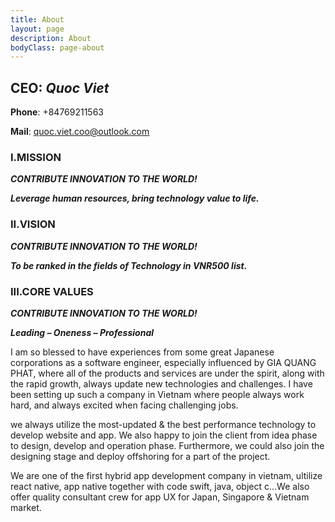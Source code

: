 ```yaml
---
title: About
layout: page
description: About
bodyClass: page-about
---
```


## **CEO**: **_Quoc Viet_**

**Phone**: +84769211563

**Mail**: quoc.viet.coo@outlook.com

### I.MISSION

**_CONTRIBUTE INNOVATION TO THE WORLD!_**

**_Leverage human resources, bring technology value to life._**

### II.VISION

**_CONTRIBUTE INNOVATION TO THE WORLD!_**

**_To be ranked in the fields of Technology in VNR500 list._**

### III.CORE VALUES

**_CONTRIBUTE INNOVATION TO THE WORLD!_**

**_Leading – Oneness – Professional_**

I am so blessed to have experiences from some great Japanese corporations as a software engineer, especially influenced by GIA QUANG PHAT, where all of the products and services are under the spirit, along with the rapid growth, always update new technologies and challenges. I have been setting up such a company in Vietnam where people always work hard, and always excited when facing challenging jobs.

we always utilize the most-updated & the best performance technology to develop website and app. We also happy to join the client from idea phase to design, develop and operation phase. Furthermore, we could also join the designing stage and deploy offshoring for a part of the project.

We are one of the first hybrid app development company in vietnam, ultilize react native, app native together with code swift, java, object c...We also offer quality consultant crew for app UX for Japan, Singapore & Vietnam market.
